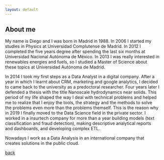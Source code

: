 ```yaml
---
layout: default
---
```


## About me

My name is Diego and I was born in Madrid in 1988. In 2006 I started my studies in Physics at Universidad Complutense de Madrid. In 2012 I completed the five years degree after spending the last six months at Universidad Nacional Autónoma de México. In 2013 I was really interested in renewables energies and fuels, so I studied a Master of Science about these topics at Universidad Autónoma de Madrid. 

In 2014 I took my first steps as a Data Analyst in a digital company. After a year in which I learnt about CRM, marketing and google analytics, I decided to came back to the university as a predoctoral researcher. Four years later I defended a thesis with the title Nanoscale hydrodynamics near solids.  This period of my life shaped the way I deal with technical problems and helped me to realize that I enjoy the tools, the strategy and the methods to solve the problems even more than the problems themself. This is the reason why in 2019 I finally moved to the Data Science field in the private sector. I worked in a insurtech company for more than a year building models (text classification and fraud detection), making descriptive analytical reports and dashboards, and developing complex ETL.

Nowadays I work as a Data Analysis in an international company that creates solutions in the public cloud. 


[back](./)
